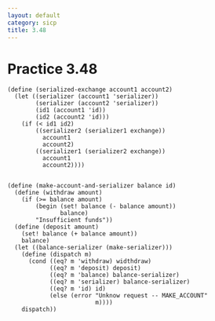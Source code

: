 ```yaml
---
layout: default
category: sicp
title: 3.48
---
```


# Practice 3.48

    (define (serialized-exchange account1 account2)
      (let ((serializer (account1 'serializer))
            (serializer (account2 'serializer))
            (id1 (account1 'id))
            (id2 (account2 'id)))
        (if (< id1 id2)
            ((serializer2 (serializer1 exchange))
              account1
              account2)
            ((serializer1 (serializer2 exchange))
              account1
              account2))))


    (define (make-account-and-serializer balance id)
      (define (withdraw amount)
        (if (>= balance amount)
            (begin (set! balance (- balance amount))
                   balance)
            "Insufficient funds"))
      (define (deposit amount)
        (set! balance (+ balance amount))
        balance)
      (let ((balance-serializer (make-serializer)))
        (define (dispatch m)
          (cond ((eq? m 'withdraw) widthdraw)
                ((eq? m 'deposit) deposit)
                ((eq? m 'balance) balance-serializer)
                ((eq? m 'serializer) balance-serializer)
                ((eq? m 'id) id)
                (else (error "Unknow request -- MAKE_ACCOUNT"
                             m))))
        dispatch))


